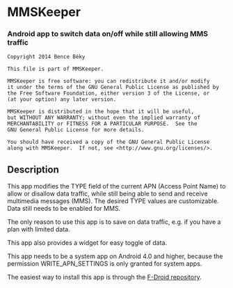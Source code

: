# MMSKeeper
### Android app to switch data on/off while still allowing MMS traffic

```
Copyright 2014 Bence Béky

This file is part of MMSKeeper.

MMSKeeper is free software: you can redistribute it and/or modify
it under the terms of the GNU General Public License as published by
the Free Software Foundation, either version 3 of the License, or
(at your option) any later version.

MMSKeeper is distributed in the hope that it will be useful,
but WITHOUT ANY WARRANTY; without even the implied warranty of
MERCHANTABILITY or FITNESS FOR A PARTICULAR PURPOSE.  See the
GNU General Public License for more details.

You should have received a copy of the GNU General Public License
along with MMSKeeper.  If not, see <http://www.gnu.org/licenses/>.
```

## Description

This app modifies the TYPE field of the current APN (Access Point Name) to
allow or disallow data traffic, while still being able to send and receive
multimedia messages (MMS). The desired TYPE values are customizable. Data
still needs to be enabled for MMS.

The only reason to use this app is to save on data traffic, e.g. if you have a
plan with limited data.

This app also provides a widget for easy toggle of data.

This app needs to be a system app on Android 4.0 and higher, because the
permission WRITE_APN_SETTINGS is only granted for system apps.

The easiest way to install this app is through the [F-Droid repository](https://f-droid.org/repository/browse/?fdfilter=MMSKeeper&fdid=edu.harvard.android.mmskeeper).
